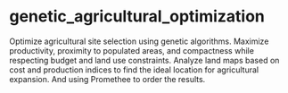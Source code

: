 # genetic_agricultural_optimization
Optimize agricultural site selection using genetic algorithms. Maximize productivity, proximity to populated areas, and compactness while respecting budget and land use constraints. Analyze land maps based on cost and production indices to find the ideal location for agricultural expansion. And using Promethee to order the results. 
